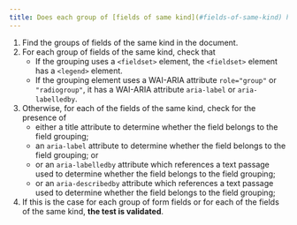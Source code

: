 ```yaml
---
title: Does each group of [fields of same kind](#fields-of-same-kind) have a [legend](#legend)
---
```


1. Find the groups of fields of the same kind in the document.
2. For each group of fields of the same kind, check that
   - If the grouping uses a `<fieldset>` element, the `<fieldset>` element has a `<legend>` element.
   - If the grouping element uses a WAI-ARIA attribute `role="group"` or `"radiogroup"`, it has a WAI-ARIA attribute `aria-label` or `aria-labelledby`.
3. Otherwise, for each of the fields of the same kind, check for the presence of
   - either a title attribute to determine whether the field belongs to the field grouping;
   - an `aria-label` attribute to determine whether the field belongs to the field grouping; or
   - or an `aria-labelledby` attribute which references a text passage used to determine whether the field belongs to the field grouping;
   - or an `aria-describedby` attribute which references a text passage used to determine whether the field belongs to the field grouping;
4. If this is the case for each group of form fields or for each of the fields of the same kind, **the test is validated**.
